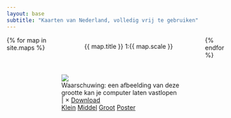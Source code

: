 ```yaml
---
layout: base
subtitle: "Kaarten van Nederland, volledig vrij te gebruiken"
---
```

<section class="section maps">
  <div class="container">
    <div class="columns is-multiline">
      {% for map in site.maps %}
      <div class="column is-half-tablet is-one-third-desktop">
        <div class="card">
          <header class="card-header">
            <p class="card-header-title">
              {{ map.title }} <span class="tag is-light">1:{{ map.scale }}</span>
            </p>
          </header>
          <div class="card-content">
            <div class="content">
              <img src="img/{{ map.name }}-thumb.png">
            </div>
          </div>
          <footer class="card-footer warning">
            <div class="card-footer-item">
              <span>Waarschuwing: een afbeelding van deze grootte kan je computer laten vastlopen</span>
            </div>
          </footer>
          <footer class="card-footer download">
            <div href="#" class="card-footer-item">
              <span class="size"></span>
              |
              <span class="width"></span>
              ×
              <span class="height"></span>
              <a href="" class="download button is-small is-link">Download</a>
            </div>
          </footer>
          <footer class="card-footer sizes">
            <a url="klein.com" size="16,5 MB" width="2125" height="2500" href="#" class="card-footer-item example">Klein</a>
            <a url="middel.com" size="38,2 MB" width="4250" height="5000" href="#" class="card-footer-item">Middel</a>
            <a url="groot.com" size="38,2 MB" width="8500" height="10000" href="#" class="card-footer-item">Groot</a>
            <a url="poster.com" size="62,5 MB" width="17000" height="20000" href="#" class="card-footer-item poster">Poster</a>
          </footer>
        </div>
      </div>
      {% endfor %}
    </div>
  </div>
</section>